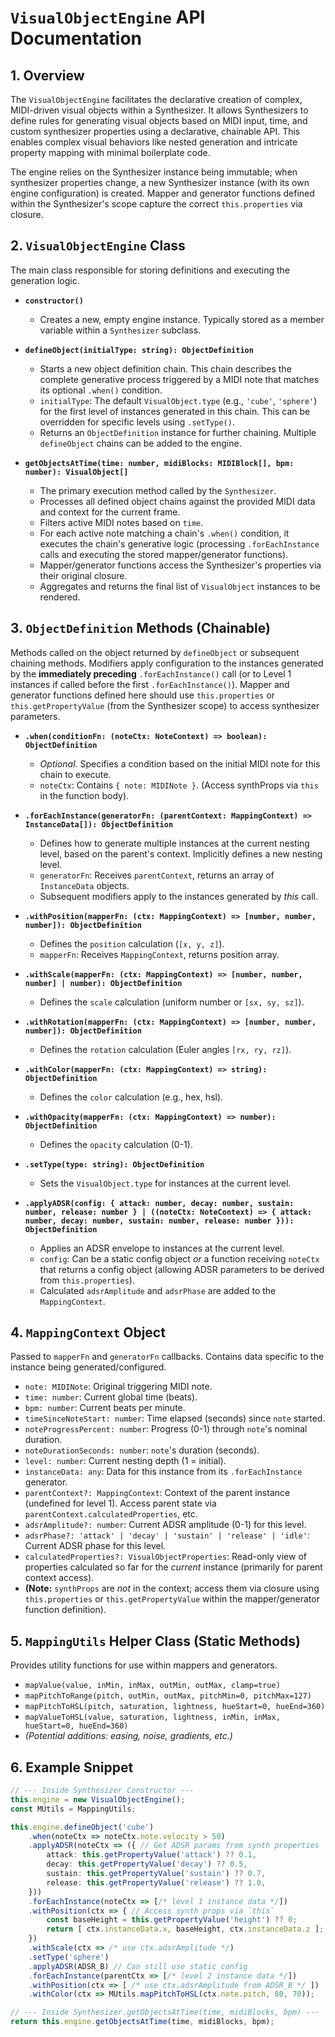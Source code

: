 # `VisualObjectEngine` API Documentation

## 1. Overview

The `VisualObjectEngine` facilitates the declarative creation of complex, MIDI-driven visual objects within a Synthesizer. It allows Synthesizers to define rules for generating visual objects based on MIDI input, time, and custom synthesizer properties using a declarative, chainable API. This enables complex visual behaviors like nested generation and intricate property mapping with minimal boilerplate code.

The engine relies on the Synthesizer instance being immutable; when synthesizer properties change, a new Synthesizer instance (with its own engine configuration) is created. Mapper and generator functions defined within the Synthesizer's scope capture the correct `this.properties` via closure.

## 2. `VisualObjectEngine` Class

The main class responsible for storing definitions and executing the generation logic.

*   **`constructor()`**
    *   Creates a new, empty engine instance. Typically stored as a member variable within a `Synthesizer` subclass.

*   **`defineObject(initialType: string): ObjectDefinition`**
    *   Starts a new object definition chain. This chain describes the complete generative process triggered by a MIDI note that matches its optional `.when()` condition.
    *   `initialType`: The default `VisualObject.type` (e.g., `'cube'`, `'sphere'`) for the first level of instances generated in this chain. This can be overridden for specific levels using `.setType()`.
    *   Returns an `ObjectDefinition` instance for further chaining. Multiple `defineObject` chains can be added to the engine.

*   **`getObjectsAtTime(time: number, midiBlocks: MIDIBlock[], bpm: number): VisualObject[]`**
    *   The primary execution method called by the `Synthesizer`.
    *   Processes all defined object chains against the provided MIDI data and context for the current frame.
    *   Filters active MIDI notes based on `time`.
    *   For each active note matching a chain's `.when()` condition, it executes the chain's generative logic (processing `.forEachInstance` calls and executing the stored mapper/generator functions).
    *   Mapper/generator functions access the Synthesizer's properties via their original closure.
    *   Aggregates and returns the final list of `VisualObject` instances to be rendered.

## 3. `ObjectDefinition` Methods (Chainable)

Methods called on the object returned by `defineObject` or subsequent chaining methods. Modifiers apply configuration to the instances generated by the **immediately preceding** `.forEachInstance()` call (or to Level 1 instances if called before the first `.forEachInstance()`). Mapper and generator functions defined here should use `this.properties` or `this.getPropertyValue` (from the Synthesizer scope) to access synthesizer parameters.

*   **`.when(conditionFn: (noteCtx: NoteContext) => boolean): ObjectDefinition`**
    *   *Optional.* Specifies a condition based on the initial MIDI note for this chain to execute.
    *   `noteCtx`: Contains `{ note: MIDINote }`. (Access synthProps via `this` in the function body).

*   **`.forEachInstance(generatorFn: (parentContext: MappingContext) => InstanceData[]): ObjectDefinition`**
    *   Defines how to generate multiple instances at the current nesting level, based on the parent's context. Implicitly defines a new nesting level.
    *   `generatorFn`: Receives `parentContext`, returns an array of `InstanceData` objects.
    *   Subsequent modifiers apply to the instances generated by *this* call.

*   **`.withPosition(mapperFn: (ctx: MappingContext) => [number, number, number]): ObjectDefinition`**
    *   Defines the `position` calculation (`[x, y, z]`).
    *   `mapperFn`: Receives `MappingContext`, returns position array.

*   **`.withScale(mapperFn: (ctx: MappingContext) => [number, number, number] | number): ObjectDefinition`**
    *   Defines the `scale` calculation (uniform number or `[sx, sy, sz]`).

*   **`.withRotation(mapperFn: (ctx: MappingContext) => [number, number, number]): ObjectDefinition`**
    *   Defines the `rotation` calculation (Euler angles `[rx, ry, rz]`).

*   **`.withColor(mapperFn: (ctx: MappingContext) => string): ObjectDefinition`**
    *   Defines the `color` calculation (e.g., hex, hsl).

*   **`.withOpacity(mapperFn: (ctx: MappingContext) => number): ObjectDefinition`**
    *   Defines the `opacity` calculation (0-1).

*   **`.setType(type: string): ObjectDefinition`**
    *   Sets the `VisualObject.type` for instances at the current level.

*   **`.applyADSR(config: { attack: number, decay: number, sustain: number, release: number } | ((noteCtx: NoteContext) => { attack: number, decay: number, sustain: number, release: number })): ObjectDefinition`**
    *   Applies an ADSR envelope to instances at the current level.
    *   `config`: Can be a static config object *or* a function receiving `noteCtx` that returns a config object (allowing ADSR parameters to be derived from `this.properties`).
    *   Calculated `adsrAmplitude` and `adsrPhase` are added to the `MappingContext`.

## 4. `MappingContext` Object

Passed to `mapperFn` and `generatorFn` callbacks. Contains data specific to the instance being generated/configured.

*   `note: MIDINote`: Original triggering MIDI note.
*   `time: number`: Current global time (beats).
*   `bpm: number`: Current beats per minute.
*   `timeSinceNoteStart: number`: Time elapsed (seconds) since `note` started.
*   `noteProgressPercent: number`: Progress (0-1) through `note`'s nominal duration.
*   `noteDurationSeconds: number`: `note`'s duration (seconds).
*   `level: number`: Current nesting depth (1 = initial).
*   `instanceData: any`: Data for this instance from its `.forEachInstance` generator.
*   `parentContext?: MappingContext`: Context of the parent instance (undefined for level 1). Access parent state via `parentContext.calculatedProperties`, etc.
*   `adsrAmplitude?: number`: Current ADSR amplitude (0-1) for this level.
*   `adsrPhase?: 'attack' | 'decay' | 'sustain' | 'release' | 'idle'`: Current ADSR phase for this level.
*   `calculatedProperties?: VisualObjectProperties`: Read-only view of properties calculated so far for the *current* instance (primarily for parent context access).
*   **(Note:** `synthProps` are *not* in the context; access them via closure using `this.properties` or `this.getPropertyValue` within the mapper/generator function definition).

## 5. `MappingUtils` Helper Class (Static Methods)

Provides utility functions for use within mappers and generators.

*   `mapValue(value, inMin, inMax, outMin, outMax, clamp=true)`
*   `mapPitchToRange(pitch, outMin, outMax, pitchMin=0, pitchMax=127)`
*   `mapPitchToHSL(pitch, saturation, lightness, hueStart=0, hueEnd=360)`
*   `mapValueToHSL(value, saturation, lightness, inMin, inMax, hueStart=0, hueEnd=360)`
*   *(Potential additions: easing, noise, gradients, etc.)*

## 6. Example Snippet

```typescript
// --- Inside Synthesizer Constructor ---
this.engine = new VisualObjectEngine();
const MUtils = MappingUtils;

this.engine.defineObject('cube')
    .when(noteCtx => noteCtx.note.velocity > 50)
    .applyADSR(noteCtx => ({ // Get ADSR params from synth properties
        attack: this.getPropertyValue('attack') ?? 0.1,
        decay: this.getPropertyValue('decay') ?? 0.5,
        sustain: this.getPropertyValue('sustain') ?? 0.7,
        release: this.getPropertyValue('release') ?? 1.0,
    }))
    .forEachInstance(noteCtx => [/* level 1 instance data */])
    .withPosition(ctx => { // Access synth props via `this`
        const baseHeight = this.getPropertyValue('height') ?? 0;
        return [ ctx.instanceData.x, baseHeight, ctx.instanceData.z ];
    })
    .withScale(ctx => /* use ctx.adsrAmplitude */)
    .setType('sphere')
    .applyADSR(ADSR_B) // Can still use static config
    .forEachInstance(parentCtx => [/* level 2 instance data */])
    .withPosition(ctx => [ /* use ctx.adsrAmplitude from ADSR_B */ ])
    .withColor(ctx => MUtils.mapPitchToHSL(ctx.note.pitch, 80, 70));

// --- Inside Synthesizer.getObjectsAtTime(time, midiBlocks, bpm) ---
return this.engine.getObjectsAtTime(time, midiBlocks, bpm);
``` 